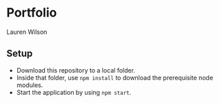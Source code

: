 # Portfolio
Lauren Wilson

## Setup

- Download this repository to a local folder.
- Inside that folder, use `npm install` to download the prerequisite node modules.
- Start the application by using `npm start`.
